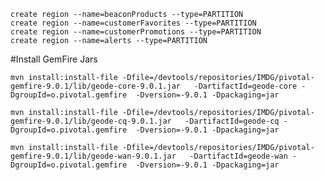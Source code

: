 
	create region --name=beaconProducts --type=PARTITION
	create region --name=customerFavorites --type=PARTITION
	create region --name=customerPromotions --type=PARTITION
	create region --name=alerts --type=PARTITION

#Install GemFire Jars

	mvn install:install-file -Dfile=/devtools/repositories/IMDG/pivotal-gemfire-9.0.1/lib/geode-core-9.0.1.jar   -DartifactId=geode-core -DgroupId=o.pivotal.gemfire  -Dversion=-9.0.1 -Dpackaging=jar
	    
	mvn install:install-file -Dfile=/devtools/repositories/IMDG/pivotal-gemfire-9.0.1/lib/geode-cq-9.0.1.jar   -DartifactId=geode-cq -DgroupId=o.pivotal.gemfire  -Dversion=-9.0.1 -Dpackaging=jar
	
	mvn install:install-file -Dfile=/devtools/repositories/IMDG/pivotal-gemfire-9.0.1/lib/geode-wan-9.0.1.jar   -DartifactId=geode-wan -DgroupId=o.pivotal.gemfire  -Dversion=-9.0.1 -Dpackaging=jar
